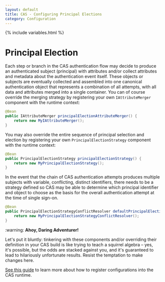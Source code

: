 ```yaml
---
layout: default
title: CAS - Configuring Principal Elections
category: Configuration
---
```

{% include variables.html %}

# Principal Election
 
Each step or branch in the CAS authentication flow may decide to produce an authenticated subject (principal) with attributes
and/or collect attributes and metadata about the authentication event itself. These objects or subjects are eventually
collected and assembled into one canonical authentication object that represents a combination of all attempts, with
all data and attributes merged into a single container. You can of course override the merging strategy by registering
your own `IAttributeMerger` component with the runtime context:

```java
@Bean
public IAttributeMerger principalElectionAttributeMerger() {
    return new MyIAttributeMerger();
}
```
 
You may also override the entire sequence of principal selection and election by registering 
your own `PrincipalElectionStrategy` component with the runtime context:

```java
@Bean
public PrincipalElectionStrategy principalElectionStrategy() {
    return new MyPrincipalElectionStrategy();
}
```

In the event that the chain of CAS authentication attempts produces multiple subjects with variable, conflicting, 
distinct identifiers, there needs to be a strategy defined so CAS may be able to determine which principal 
identifier and object to choose as the basis for the overall authentication attempt at the time of single sign-on.

```java
@Bean
public PrincipalElectionStrategyConflictResolver defaultPrincipalElectionStrategyConflictResolver() {
    return new MyPrincipalElectionStrategyConflictResolver();
}
```

<div class="alert alert-warning">:warning: <strong>Ahoy, Daring Adventurer! </strong><p>Let's put it bluntly: tinkering with 
these components and/or overriding their definition in your CAS build is like trying to teach a squirrel 
algebra – yes, it's possible, but the odds are stacked against you, and it's guaranteed to lead to 
hilariously unfortunate results. Resist the temptation to make changes here.</p></div>

[See this guide](../configuration/Configuration-Management-Extensions.html) to
learn more about how to register configurations into the CAS runtime.

